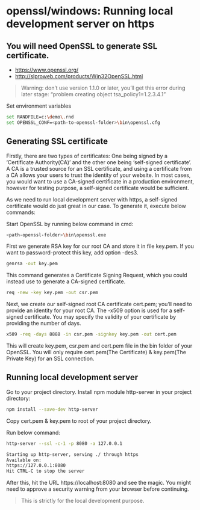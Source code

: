 # openssl/windows: Running local development server on https

## You will need OpenSSL to generate SSL certificate.

- https://www.openssl.org/
- http://slproweb.com/products/Win32OpenSSL.html

> Warning: don’t use version 1.1.0 or later, you’ll get this error during later stage: “problem creating object tsa_policy1=1.2.3.4.1”

Set environment variables

```sh
set RANDFILE=c:\demo\.rnd
set OPENSSL_CONF=<path-to-openssl-folder>\bin\openssl.cfg
```

## Generating SSL certificate

Firstly, there are two types of certificates: One being signed by a ‘Certificate Authority(CA)’ and the other one being ‘self-signed certificate’. A CA is a trusted source for an SSL certificate, and using a certificate from a CA allows your users to trust the identity of your website. In most cases, you would want to use a CA-signed certificate in a production environment, however for testing purpose, a self-signed certificate would be sufficient.

As we need to run local development server with https, a self-signed certificate would do just great in our case. To generate it, execute below commands:

Start OpenSSL by running below command in cmd:

```sh
<path-openssl-folder>\bin\openssl.exe
```

First we generate RSA key for our root CA and store it in file key.pem. If you want to password-protect this key, add option -des3.

```sh
genrsa -out key.pem
```

This command generates a Certificate Signing Request, which you could instead use to generate a CA-signed certificate.

```sh
req -new -key key.pem -out csr.pem
```

Next, we create our self-signed root CA certificate cert.pem; you’ll need to provide an identity for your root CA. The -x509 option is used for a self-signed certificate. You may specify the validity of your certificate by providing the number of days.

```sh
x509 -req -days 8888 -in csr.pem -signkey key.pem -out cert.pem
```

This will create key.pem, csr.pem and cert.pem file in the bin folder of your OpenSSL. You will only require cert.pem(The Certificate) & key.pem(The Private Key) for an SSL connection.

## Running local development server

Go to your project directory. Install npm module http-server in your project directory:

```sh
npm install --save-dev http-server
```

Copy cert.pem & key.pem to root of your project directory.

Run below command:

```sh
http-server --ssl -c-1 -p 8080 -a 127.0.0.1

Starting up http-server, serving ./ through https
Available on:
https://127.0.0.1:8080
Hit CTRL-C to stop the server
```

After this, hit the URL https://localhost:8080 and see the magic. You might need to approve a security warning from your browser before continuing.

> This is strictly for the local development purpose.
